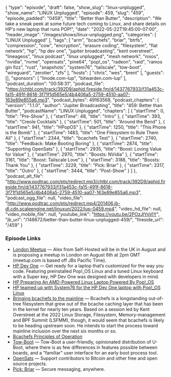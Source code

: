 {
  "type": "episode",
  "draft": false,
  "show_slug": "linux-unplugged",
  "show_name": "LINUX Unplugged",
  "episode": 459,
  "slug": "459",
  "episode_padded": "0459",
  "title": "Better than Butter",
  "description": "We take a sneak peek at some future tech coming to Linux, and share details on HP's new laptop that runs POP!",
  "date": "2022-05-22T19:45:00-07:00",
  "header_image": "/images/shows/linux-unplugged.png",
  "categories": [
    "LINUX Unplugged"
  ],
  "tags": [
    "arm",
    "bcachefs",
    "briar",
    "btrfs",
    "compression",
    "cow",
    "encryption",
    "erasure coding",
    "filesystem",
    "flat network",
    "hp",
    "hp dev one",
    "jupiter broadcasting",
    "kent overstreet",
    "lineageos",
    "linux podcast",
    "linux unplugged",
    "mesh network",
    "nixos",
    "nvidia",
    "nvme",
    "opensats",
    "pine64",
    "pop!_os",
    "radeon",
    "raid",
    "ramos gin fizz",
    "rust",
    "snapshots",
    "system76",
    "tailscale",
    "tow-boot",
    "wireguard",
    "zerotier",
    "zfs"
  ],
  "hosts": [
    "chris",
    "wes",
    "brent"
  ],
  "guests": [],
  "sponsors": [
    "linode.com-lup",
    "bitwarden.com-lup"
  ],
  "podcast_duration": "00:58:31",
  "podcast_file": "https://chtbl.com/track/392D9/aphid.fireside.fm/d/1437767933/f31a453c-fa15-491f-8618-3f71f1d565e5/4b4406a5-2759-4510-aa07-163e89e855a6.mp3",
  "podcast_bytes": 49163568,
  "podcast_chapters": {
    "version": "1.1.0",
    "author": "Jupiter Broadcasting",
    "title": "459: Better than Butter",
    "podcastName": "LINUX Unplugged",
    "chapters": [
      {
        "startTime": 0,
        "title": "Pre-Show"
      },
      {
        "startTime": 48,
        "title": "Intro"
      },
      {
        "startTime": 393,
        "title": "Creole Cocktails"
      },
      {
        "startTime": 501,
        "title": "Around the Bend"
      },
      {
        "startTime": 941,
        "title": "HPopOS"
      },
      {
        "startTime": 1250,
        "title": "This Phone is the Bomb"
      },
      {
        "startTime": 1483,
        "title": "One Filesystem to Rule Them All"
      },
      {
        "startTime": 2344,
        "title": "bcachefs Test"
      },
      {
        "startTime": 2740,
        "title": "Feedback: Make Booting Boring"
      },
      {
        "startTime": 2874,
        "title": "Supporting OpenSats"
      },
      {
        "startTime": 2935,
        "title": "Boost: Loving Value for Value"
      },
      {
        "startTime": 2970,
        "title": "Boosts: NVidia"
      },
      {
        "startTime": 3161,
        "title": "Boost: Tailscale Love"
      },
      {
        "startTime": 3188,
        "title": "Boosts: Thank You"
      },
      {
        "startTime": 3229,
        "title": "Pick: Briar"
      },
      {
        "startTime": 3317,
        "title": "Outro"
      },
      {
        "startTime": 3444,
        "title": "Post-Show"
      }
    ]
  },
  "podcast_alt_file": "http://www.podtrac.com/pts/redirect.mp3/chtbl.com/track/392D9/aphid.fireside.fm/d/1437767933/f31a453c-fa15-491f-8618-3f71f1d565e5/4b4406a5-2759-4510-aa07-163e89e855a6.mp3",
  "podcast_ogg_file": null,
  "video_file": "http://www.podtrac.com/pts/redirect.mp4/201406.jb-dl.cdn.scaleengine.net/linuxun/2022/lup-0459.mp4",
  "video_hd_file": null,
  "video_mobile_file": null,
  "youtube_link": "https://youtu.be/2POzJlYoVIY",
  "jb_url": "/148672/better-than-butter-linux-unplugged-459/",
  "fireside_url": "/459"
}


### Episode Links

  * [London Meetup](https://www.meetup.com/jupiterbroadcasting/events/286056077/ "London Meetup") — Alex from Self-Hosted will be in the UK in August and is proposing a meetup in London on August 6th at 2pm GMT (meetup.com is based off JBs Pacific Time).
  * [HP Dev One](https://hpdevone.com/ "HP Dev One") — Get ready for a laptop that’s customized for the way you code. Featuring preinstalled Pop!_OS Linux and a tuned Linux keyboard with a Super key, HP Dev One was designed with developers in mind.
  * [HP Preparing An AMD-Powered Linux Laptop Powered By Pop!_OS](https://www.phoronix.com/scan.php?page=news_item&px=HP-Dev-One "HP Preparing An AMD-Powered Linux Laptop Powered By Pop!_OS")
  * [HP teamed up with System76 for the HP Dev One laptop with Pop!_OS Linux](https://www.gamingonlinux.com/2022/05/hp-teamed-up-with-system76-for-the-hp-dev-one-laptop-with-pop-os-linux/ "HP teamed up with System76 for the HP Dev One laptop with Pop!_OS Linux")
  * [Bringing bcachefs to the mainline](https://lwn.net/Articles/895266/ "Bringing bcachefs to the mainline") — Bcachefs is a longstanding out-of-tree filesystem that grew out of the bcache caching layer that has been in the kernel for nearly ten years. Based on a session led by Kent Overstreet at the 2022 Linux Storage, Filesystem, Memory-management and BPF Summit (LSFMM), though, it would seem that bcachefs is likely to be heading upstream soon. He intends to start the process toward mainline inclusion over the next six months or so.
  * [Bcachefs Principles of Operation](https://bcachefs.org/bcachefs-principles-of-operation.pdf "Bcachefs Principles of Operation")
  * [Tow-Boot](https://tow-boot.org/ "Tow-Boot") — Tow-Boot a user-friendly, opinionated distribution of U-Boot, where there is as few differences in features possible between boards, and a "familiar" user interface for an early boot process tool.
  * [OpenSats](https://opensats.org/ "OpenSats") — Support contributors to Bitcoin and other free and open source projects.
  * [Pick: Briar](https://briarproject.org/ "Pick: Briar") — Secure messaging, anywhere.


